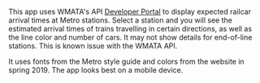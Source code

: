 This app uses WMATA's API <a href="https://developer.wmata.com/">Developer Portal</a> to display expected railcar arrival times at Metro stations. Select a station and you will see the estimated arrival times of trains travelling in certain directions, as well as the line color and number of cars. It may not show details for end-of-line stations. This is known issue with the WMATA API. 

It uses fonts from the Metro style guide and colors from the website in spring 2019. The app looks best on a mobile device. 
